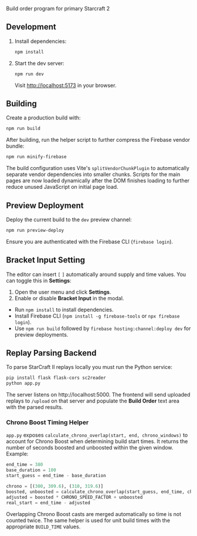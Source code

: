 
Build order program for primary Starcraft 2

## Development

1. Install dependencies:
   ```bash
   npm install
   ```
2. Start the dev server:
   ```bash
   npm run dev
   ```
   Visit <http://localhost:5173> in your browser.

## Building

Create a production build with:

```bash
npm run build
```


After building, run the helper script to further compress the Firebase vendor
bundle:

```bash
npm run minify-firebase
```


The build configuration uses Vite's `splitVendorChunkPlugin` to automatically
separate vendor dependencies into smaller chunks. Scripts for the main pages are
now loaded dynamically after the DOM finishes loading to further reduce unused
JavaScript on initial page load.

## Preview Deployment

Deploy the current build to the `dev` preview channel:

```bash
npm run preview-deploy
```

Ensure you are authenticated with the Firebase CLI (`firebase login`).

## Bracket Input Setting

The editor can insert `[` `]` automatically around supply and time values. You
can toggle this in **Settings**:

1. Open the user menu and click **Settings**.
2. Enable or disable **Bracket Input** in the modal.

* Run `npm install` to install dependencies.
* Install Firebase CLI (`npm install -g firebase-tools` or `npx firebase login`).
* Use `npm run build` followed by `firebase hosting:channel:deploy dev` for preview deployments.

## Replay Parsing Backend

To parse StarCraft II replays locally you must run the Python service:

```bash
pip install flask flask-cors sc2reader
python app.py
```

The server listens on http://localhost:5000. The frontend will send uploaded
replays to `/upload` on that server and populate the **Build Order** text area
with the parsed results.

### Chrono Boost Timing Helper

`app.py` exposes `calculate_chrono_overlap(start, end, chrono_windows)` to
account for Chrono Boost when determining build start times.  It returns the
number of seconds boosted and unboosted within the given window.  Example:

```python
end_time = 380
base_duration = 100
start_guess = end_time - base_duration

chrono = [(300, 309.6), (310, 319.6)]
boosted, unboosted = calculate_chrono_overlap(start_guess, end_time, chrono)
adjusted = boosted * CHRONO_SPEED_FACTOR + unboosted
real_start = end_time - adjusted
```

Overlapping Chrono Boost casts are merged automatically so time is not counted
twice.  The same helper is used for unit build times with the appropriate
`BUILD_TIME` values.

